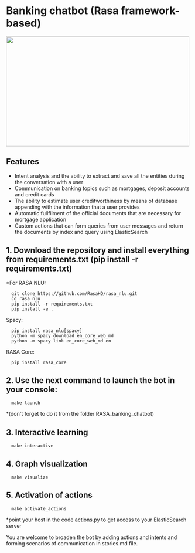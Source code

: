 # Banking chatbot (Rasa framework-based)

 <img src="https://www.netalogue.com/wp-content/uploads/2017/03/chatbot.png" width="500" height="300">

## Features
- Intent analysis and the ability to extract and save all the entities during the conversation with a user
- Communication on banking topics such as mortgages, deposit accounts and credit cards
- The ability to estimate user creditworthiness by means of database appending with the information that a user provides
- Automatic fullfilment of the official documents that are necessary for mortgage application
- Custom actions that can form queries from user messages and return the documents by index and query using ElasticSearch

## 1. Download the repository and install everything from requirements.txt (pip install -r requirements.txt)
*For RASA NLU:

      git clone https://github.com/RasaHQ/rasa_nlu.git
      cd rasa_nlu
      pip install -r requirements.txt
      pip install -e .
      
Spacy:

      pip install rasa_nlu[spacy]
      python -m spacy download en_core_web_md
      python -m spacy link en_core_web_md en
      
RASA Core:

      pip install rasa_core
    
## 2. Use the next command to launch the bot in your console:
      make launch 
*(don't forget to do it from the folder RASA_banking_chatbot)
## 3. Interactive learning
      make interactive
## 4. Graph visualization
      make visualize
## 5. Activation of actions
      make activate_actions

*point your host in the code actions.py to get access to your ElasticSearch server

You are welcome to broaden the bot by adding actions and intents and forming scenarios of communication in stories.md file.


